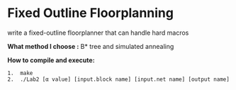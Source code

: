 #  Fixed Outline Floorplanning
write a fixed-outline floorplanner that can handle hard macros  

**What method I choose :** B* tree and simulated annealing  

**How to compile and execute:**

    1.  make  
    2.  ./Lab2 [α value] [input.block name] [input.net name] [output name]   
